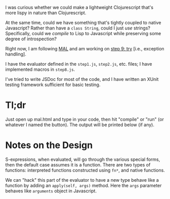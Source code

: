 I was curious whether we could make a lightweight Clojurescript that's
more lispy in nature than Clojurescript.

At the same time, could we have something that's tightly coupled to
native Javascript? Rather than have a `class String`, could I just _use_
strings? Specifically, could we _compile_ to Lisp to Javascript while
preserving some degree of introspection?

Right now, I am following [MAL](https://github.com/kanaka/mal/) and am
working on [step 9: try](https://github.com/kanaka/mal/blob/master/process/guide.md#step-9-try)
[i.e., exception handling].

I have the evaluator defined in the `step1.js`, `step2.js`,
etc. files; I have implemented macros in `step8.js`.

I've tried to write JSDoc for most of the code, and I have written an
XUnit testing framework sufficient for basic testing.

# Tl;dr

Just open up mal.html and type in your code, then hit "compile" or "run"
(or whatever I named the button). The output will be printed below (if
any).

# Notes on the Design

S-expressions, when evaluated, will go through the various special
forms, then the default case assumes it is a function. There are two
types of functions: interpreted functions constructed using `fn*`, and
native functions.

We can "hack" this part of the evaluator to have a new type behave like
a function by adding an `apply(self, args)` method. Here the `args`
parameter behaves like `arguments` object in Javascript.
